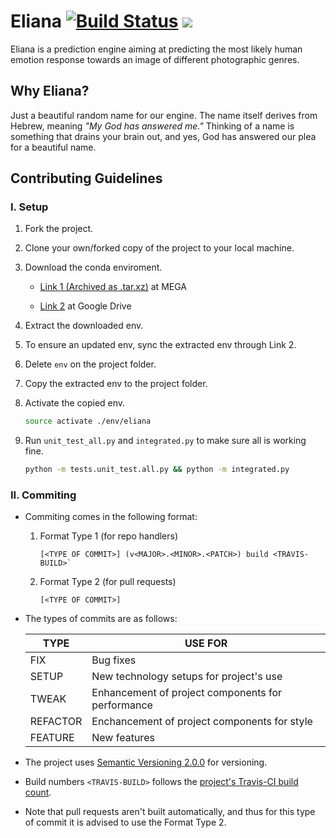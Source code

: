 # Eliana [![Build Status](https://travis-ci.org/raymelon/Eliana.svg)](https://travis-ci.org/raymelon/Eliana) ![](https://reposs.herokuapp.com/?path=raymelon/Eliana)
Eliana is a prediction engine aiming at predicting the most likely human emotion response towards an image of different photographic genres.

## Why Eliana?

Just a beautiful random name for our engine. The name itself derives from Hebrew, meaning *"My God has answered me."* Thinking of a name is something that drains your brain out, and yes, God has answered our plea for a beautiful name.

## Contributing Guidelines
### I. Setup
1. Fork the project.
2. Clone your own/forked copy of the project to your local machine.
2. Download the conda enviroment.

   - [Link 1 (Archived as .tar.xz)](https://mega.nz/#!82gBBCqT!clt5iihZZGYDGOE6utsr207iNviRAFqbI-_TsPFmswQ) at MEGA
   
   - [Link 2](https://drive.google.com/open?id=0B2Gw0zD3SerkVWtsSVlRTUNuWVE) at Google Drive
   
3. Extract the downloaded env.   
4. To ensure an updated env, sync the extracted env through Link 2.
5. Delete `env` on the project folder.
6. Copy the extracted env to the project folder.
8. Activate the copied env.
   ```Bash
   source activate ./env/eliana
   ```
7. Run `unit_test_all.py` and `integrated.py` to make sure all is working fine.
   ```Bash
   python -m tests.unit_test.all.py && python -m integrated.py
   ```

### II. Commiting
- Commiting comes in the following format:
   1. Format Type 1 (for repo handlers)
       
       ```
       [<TYPE OF COMMIT>] (v<MAJOR>.<MINOR>.<PATCH>) build <TRAVIS-BUILD>`
       ```

   2. Format Type 2 (for pull requests)
   
      ```
      [<TYPE OF COMMIT>]
      ```

- The types of commits are as follows:


     | TYPE | USE FOR |
     |----- | ------- |
     | FIX | Bug fixes |
     | SETUP | New technology setups for project's use |
     | TWEAK | Enhancement of project components for performance |
     | REFACTOR | Enchancement of project components for style |
     | FEATURE | New features |

- The project uses [Semantic Versioning 2.0.0](http://semver.org/) for versioning.

- Build numbers `<TRAVIS-BUILD>` follows the [project's Travis-CI build count](https://travis-ci.org/raymelon/Eliana). 

- Note that pull requests aren't built automatically, and thus for this type of commit it is advised to use the Format Type 2.




